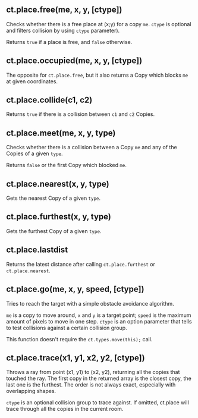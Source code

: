 ## ct.place.free(me, x, y, [ctype])

Checks whether there is a free place at (x;y) for a copy `me`. `ctype` is optional and filters collision by using `ctype` parameter).

Returns `true` if a place is free, and `false` otherwise.


## ct.place.occupied(me, x, y, [ctype])

The opposite for `ct.place.free`, but it also returns a Copy which blocks `me` at given coordinates.


## ct.place.collide(c1, c2)

Returns `true` if there is a collision between `c1` and `c2` Copies.


## ct.place.meet(me, x, y, type)

Checks whether there is a collision between a Copy `me` and any of the Copies of a given `type`. 

Returns `false` or the first Copy which blocked `me`.


## ct.place.nearest(x, y, type)

Gets the nearest Copy of a given `type`.


## ct.place.furthest(x, y, type)

Gets the furthest Copy of a given `type`.


## ct.place.lastdist

Returns the latest distance after calling `ct.place.furthest` or `ct.place.nearest`.


## ct.place.go(me, x, y, speed, [ctype])

Tries to reach the target with a simple obstacle avoidance algorithm.

`me` is a copy to move around, `x` and `y` is a target point; `speed` is the maximum amount of pixels to move in one step. `ctype` is an option parameter that tells to test collisions against a certain collision group.

This function doesn't require the `ct.types.move(this);` call.

## ct.place.trace(x1, y1, x2, y2, [ctype])

Throws a ray from point (x1, y1) to (x2, y2), returning all the copies that touched the ray.
The first copy in the returned array is the closest copy, the last one is the furthest. The order is not always exact, especially with overlapping shapes.

`ctype` is an optional collision group to trace against. If omitted, ct.place will trace through all the copies in the current room.